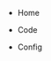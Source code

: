 <ul class="list-unstyled flex-row flex-m-space-around flex-c-center">
  <li class="circle-item">
    <a class="circle" href="{{ "/" | relative_url }}">
      <i class="fa fa-home"></i>
    </a>
    <p>Home</p>
  </li>
  <li class="circle-item">
    <a class="circle" href="{{ "/code" | relative_url }}">
      <i class="fa fa-code"></i>
    </a>
    <p>Code</p>
  </li>
  <li class="circle-item">
    <a class="circle" href="{{ "/config" | relative_url }}">
      <i class="fa fa-cog"></i>
    </a>
    <p>Config</p>
  </li>
</ul>

<div id="animoji" class="animoji"></div>
